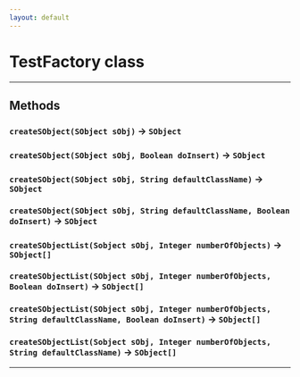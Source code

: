 ```yaml
---
layout: default
---
```

# TestFactory class
---
## Methods
### `createSObject(SObject sObj)` → `SObject`
### `createSObject(SObject sObj, Boolean doInsert)` → `SObject`
### `createSObject(SObject sObj, String defaultClassName)` → `SObject`
### `createSObject(SObject sObj, String defaultClassName, Boolean doInsert)` → `SObject`
### `createSObjectList(Sobject sObj, Integer numberOfObjects)` → `SObject[]`
### `createSObjectList(SObject sObj, Integer numberOfObjects, Boolean doInsert)` → `SObject[]`
### `createSObjectList(SObject sObj, Integer numberOfObjects, String defaultClassName, Boolean doInsert)` → `SObject[]`
### `createSObjectList(Sobject sObj, Integer numberOfObjects, String defaultClassName)` → `SObject[]`
---
